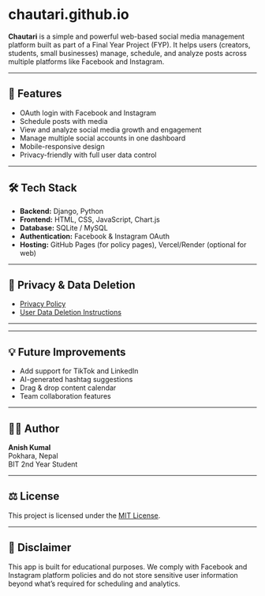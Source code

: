 # chautari.github.io


**Chautari** is a simple and powerful web-based social media management platform built as part of a Final Year Project (FYP). It helps users (creators, students, small businesses) manage, schedule, and analyze posts across multiple platforms like Facebook and Instagram.

---

## 🚀 Features

- OAuth login with Facebook and Instagram
- Schedule posts with media
- View and analyze social media growth and engagement
- Manage multiple social accounts in one dashboard
- Mobile-responsive design
- Privacy-friendly with full user data control


---

## 🛠️ Tech Stack

- **Backend:** Django, Python
- **Frontend:** HTML, CSS, JavaScript, Chart.js
- **Database:** SQLite / MySQL
- **Authentication:** Facebook & Instagram OAuth
- **Hosting:** GitHub Pages (for policy pages), Vercel/Render (optional for web)

---

## 📝 Privacy & Data Deletion

- [Privacy Policy](https://chautari.github.io/privacy.html)
- [User Data Deletion Instructions](https://chautari.github.io/data-deletion.html)

---


---

## 💡 Future Improvements

- Add support for TikTok and LinkedIn
- AI-generated hashtag suggestions
- Drag & drop content calendar
- Team collaboration features

---

## 👨‍💻 Author

**Anish Kumal**  
Pokhara, Nepal  
BIT 2nd Year Student  

---

## ⚖️ License

This project is licensed under the [MIT License](LICENSE).

---

## 📌 Disclaimer

This app is built for educational purposes. We comply with Facebook and Instagram platform policies and do not store sensitive user information beyond what’s required for scheduling and analytics.



